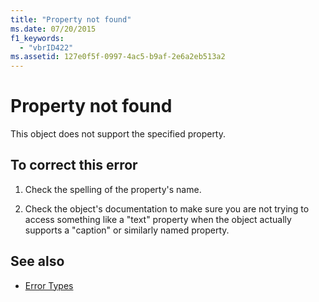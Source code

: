 ```yaml
---
title: "Property not found"
ms.date: 07/20/2015
f1_keywords: 
  - "vbrID422"
ms.assetid: 127e0f5f-0997-4ac5-b9af-2e6a2eb513a2
---
```

# Property not found
This object does not support the specified property.  
  
## To correct this error  
  
1. Check the spelling of the property's name.  
  
2. Check the object's documentation to make sure you are not trying to access something like a "text" property when the object actually supports a "caption" or similarly named property.  
  
## See also

- [Error Types](../../../visual-basic/programming-guide/language-features/error-types.md)
